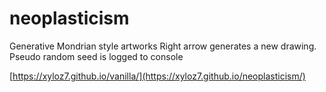 # neoplasticism
Generative Mondrian style artworks
Right arrow generates a new drawing.
Pseudo random seed is logged to console

[https://xyloz7.github.io/vanilla/](https://xyloz7.github.io/neoplasticism/)

